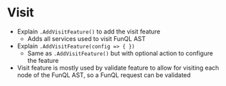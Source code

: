 ﻿# Visit

- Explain `.AddVisitFeature()` to add the visit feature
    - Adds all services used to visit FunQL AST
- Explain `.AddVisitFeature(config => { })`
    - Same as `.AddVisitFeature()` but with optional action to configure the feature
- Visit feature is mostly used by validate feature to allow for visiting each node of the FunQL AST, so a FunQL request 
can be validated